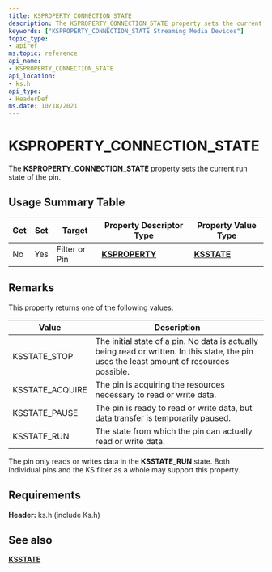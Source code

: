 ```yaml
---
title: KSPROPERTY_CONNECTION_STATE
description: The KSPROPERTY_CONNECTION_STATE property sets the current run state of the pin.
keywords: ["KSPROPERTY_CONNECTION_STATE Streaming Media Devices"]
topic_type:
- apiref
ms.topic: reference
api_name:
- KSPROPERTY_CONNECTION_STATE
api_location:
- ks.h
api_type:
- HeaderDef
ms.date: 10/18/2021
---
```


# KSPROPERTY_CONNECTION_STATE

The **KSPROPERTY_CONNECTION_STATE** property sets the current run state of the pin.

## Usage Summary Table

| Get | Set | Target | Property Descriptor Type | Property Value Type |
|--|--|--|--|--|
| No | Yes | Filter or Pin | [**KSPROPERTY**](./ksproperty-structure.md) | [**KSSTATE**](/windows-hardware/drivers/ddi/ks/ne-ks-ksstate) |

## Remarks

This property returns one of the following values:

| Value | Description |
|--|--|
| KSSTATE_STOP | The initial state of a pin. No data is actually being read or written. In this state, the pin uses the least amount of resources possible. |
| KSSTATE_ACQUIRE | The pin is acquiring the resources necessary to read or write data. |
| KSSTATE_PAUSE | The pin is ready to read or write data, but data transfer is temporarily paused. |
| KSSTATE_RUN | The state from which the pin can actually read or write data. |

The pin only reads or writes data in the **KSSTATE_RUN** state. Both individual pins and the KS filter as a whole may support this property.

## Requirements

**Header:** ks.h (include Ks.h)

## See also

[**KSSTATE**](/windows-hardware/drivers/ddi/ks/ne-ks-ksstate)